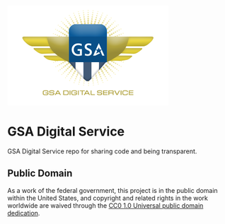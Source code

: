 ![GSA Digital Service logo](https://github.com/GSA/GSADigitalService/blob/master/GSADS_logo.png)

# GSA Digital Service
GSA Digital Service repo for sharing code and being transparent.

## Public Domain
As a work of the federal government, this project is in the public domain within the United States, and copyright and related rights in the work worldwide are waived through the [CC0 1.0 Universal public domain dedication](https://github.com/18F/18f-education-discovery/wiki).
